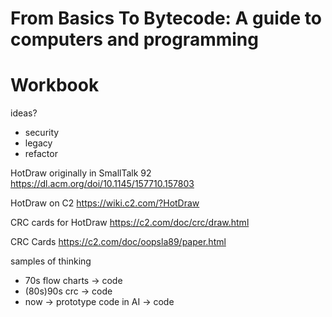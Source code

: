 # From Basics To Bytecode: A guide to computers and programming
# Workbook

ideas?
- security
- legacy
- refactor



HotDraw originally in SmallTalk 92
https://dl.acm.org/doi/10.1145/157710.157803


HotDraw on C2
https://wiki.c2.com/?HotDraw


CRC cards for HotDraw
https://c2.com/doc/crc/draw.html

CRC Cards
https://c2.com/doc/oopsla89/paper.html



samples of thinking
- 70s flow charts -> code
- (80s)90s crc -> code
- now -> prototype code in AI -> code
